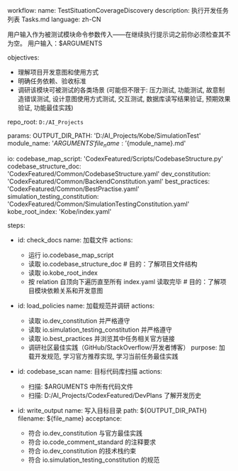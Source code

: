 workflow:
  name: TestSituationCoverageDiscovery
  description: 执行开发任务列表 Tasks.md 
  language: zh-CN


用户输入作为被测试模块命令参数传入——在继续执行提示词之前你必须检查其不为空。
用户输入：$ARGUMENTS

objectives:
  - 理解项目开发意图和使用方式
  - 明确任务依赖、验收标准
  - 调研该模块可被测试的各类场景 (可能但不限于: 压力测试, 功能测试, 故意制造错误测试, 设计意图使用方式测试, 交互测试, 数据库读写结果验证, 预期效果验证, 功能最佳实践)

repo_root: `D:/AI_Projects`

params:
  OUTPUT_DIR_PATH: 'D:/AI_Projects/Kobe/SimulationTest'
  module_name: '$ARGUMENTS'
  file_name: '${module_name}.md'

io:
  codebase_map_script: 'CodexFeatured/Scripts/CodebaseStructure.py'
  codebase_structure_doc: 'CodexFeatured/Common/CodebaseStructure.yaml'
  dev_constitution: 'CodexFeatured/Common/BackendConstitution.yaml'
  best_practices: 'CodexFeatured/Common/BestPractise.yaml'
  simulation_testing_constitution: 'CodexFeatured/Common/SimulationTestingConstitution.yaml'
  kobe_root_index: 'Kobe/index.yaml'

steps:
  - id: check_docs
    name: 加载文件
    actions:
      - 运行 io.codebase_map_script
      - 读取 io.codebase_structure_doc  # 目的：了解项目文件结构
      - 读取 io.kobe_root_index
      - 按 relation 自顶向下遍历直至所有 index.yaml 读取完毕  # 目的：了解项目模块依赖关系和开发意图

  - id: load_policies
    name: 加载规范并调研
    actions:
      - 读取 io.dev_constitution 并严格遵守
      - 读取 io.simulation_testing_constitution 并严格遵守
      - 读取 io.best_practices 并浏览其中任务相关官方链接
      - 调研社区最佳实践（GitHub/StackOverflow/开发者博客）
    purpose: 加载开发规范, 学习官方推荐实现, 学习当前任务最佳实践

  - id: codebase_scan
    name: 目标代码库扫描
    actions:
      - 扫描: $ARGUMENTS 中所有代码文件
      - 扫描: D:/AI_Projects/CodexFeatured/DevPlans 了解开发历史

  - id: write_output
    name: 写入目标目录
    path: ${OUTPUT_DIR_PATH}
    filename: ${file_name}
    acceptance:
      - 符合 io.dev_constitution 与官方最佳实践
      - 符合 io.code_comment_standard 的注释要求
      - 符合 io.dev_constitution 的技术栈约束
      - 符合 io.simulation_testing_constitution 的规范
